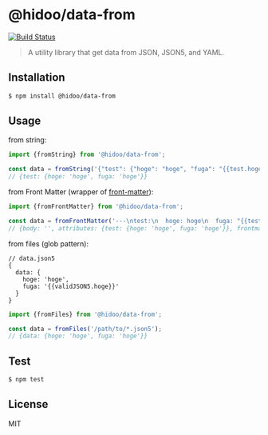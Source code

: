 # @hidoo/data-from

[![Build Status](https://travis-ci.org/hidoo/data-from.svg?branch=master)](https://travis-ci.org/hidoo/data-from)

> A utility library that get data from JSON, JSON5, and YAML.

## Installation

```sh
$ npm install @hidoo/data-from
```

## Usage

from string:

```js
import {fromString} from '@hidoo/data-from';

const data = fromString('{"test": {"hoge": "hoge", "fuga": "{{test.hoge}}');
// {test: {hoge: 'hoge', fuga: 'hoge'}}
```

from Front Matter (wrapper of [front-matter](https://www.npmjs.com/package/front-matter)):

```js
import {fromFrontMatter} from '@hidoo/data-from';

const data = fromFrontMatter('---\ntest:\n  hoge: hoge\n  fuga: "{{test.hoge}}"\n---\n');
// {body: '', attributes: {test: {hoge: 'hoge', fuga: 'hoge'}}, frontmatter: 'test:\n  hoge: hoge\n  fuga: "{{test.hoge}}"'}
```

from files (glob pattern):

```json5
// data.json5
{
  data: {
    hoge: 'hoge',
    fuga: '{{validJSON5.hoge}}'
  }
}
```

```js
import {fromFiles} from '@hidoo/data-from';

const data = fromFiles('/path/to/*.json5');
// {data: {hoge: 'hoge', fuga: 'hoge'}}
```

## Test

```sh
$ npm test
```

## License

MIT
